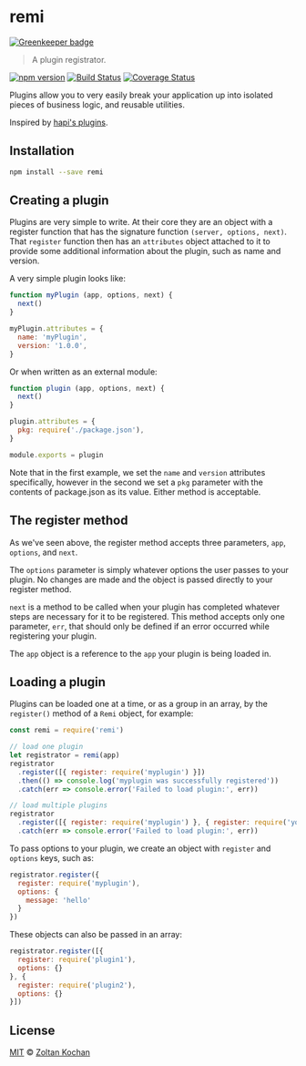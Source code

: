 # remi

[![Greenkeeper badge](https://badges.greenkeeper.io/remijs/remi.svg)](https://greenkeeper.io/)

> A plugin registrator.

<!--@shields('npm', 'travis', 'coveralls')-->
[![npm version](https://img.shields.io/npm/v/remi.svg)](https://www.npmjs.com/package/remi) [![Build Status](https://img.shields.io/travis/remijs/remi/master.svg)](https://travis-ci.org/remijs/remi) [![Coverage Status](https://img.shields.io/coveralls/remijs/remi/master.svg)](https://coveralls.io/r/remijs/remi?branch=master)
<!--/@-->

Plugins allow you to very easily break your application up into isolated pieces of
business logic, and reusable utilities.

Inspired by [hapi's plugins](http://hapijs.com/tutorials/plugins).

## Installation

```sh
npm install --save remi
```

## Creating a plugin

Plugins are very simple to write. At their core they are an object with a register
function that has the signature function `(server, options, next)`. That `register`
function then has an `attributes` object attached to it to provide some
additional information about the plugin, such as name and version.

A very simple plugin looks like:

```js
function myPlugin (app, options, next) {
  next()
}

myPlugin.attributes = {
  name: 'myPlugin',
  version: '1.0.0',
}
```

Or when written as an external module:

```js
function plugin (app, options, next) {
  next()
}

plugin.attributes = {
  pkg: require('./package.json'),
}

module.exports = plugin
```

Note that in the first example, we set the `name` and `version` attributes specifically,
however in the second we set a `pkg` parameter with the contents of package.json as
its value. Either method is acceptable.

## The register method

As we've seen above, the register method accepts three parameters, `app`, `options`, and `next`.

The `options` parameter is simply whatever options the user passes to your plugin.
No changes are made and the object is passed directly to your register method.

`next` is a method to be called when your plugin has completed whatever steps are
necessary for it to be registered. This method accepts only one parameter, `err`,
that should only be defined if an error occurred while registering your plugin.

The `app` object is a reference to the `app` your plugin is being loaded in.

## Loading a plugin

Plugins can be loaded one at a time, or as a group in an array, by the
`register()` method of a `Remi` object, for example:

```js
const remi = require('remi')

// load one plugin
let registrator = remi(app)
registrator
  .register([{ register: require('myplugin') }])
  .then(() => console.log('myplugin was successfully registered'))
  .catch(err => console.error('Failed to load plugin:', err))

// load multiple plugins
registrator
  .register([{ register: require('myplugin') }, { register: require('yourplugin') }])
  .catch(err => console.error('Failed to load plugin:', err))
```

To pass options to your plugin, we create an object with `register` and `options` keys, such as:

```js
registrator.register({
  register: require('myplugin'),
  options: {
    message: 'hello'
  }
})
```

These objects can also be passed in an array:

```js
registrator.register([{
  register: require('plugin1'),
  options: {}
}, {
  register: require('plugin2'),
  options: {}
}])
```

## License

[MIT](./LICENSE) © [Zoltan Kochan](http://kochan.io)
